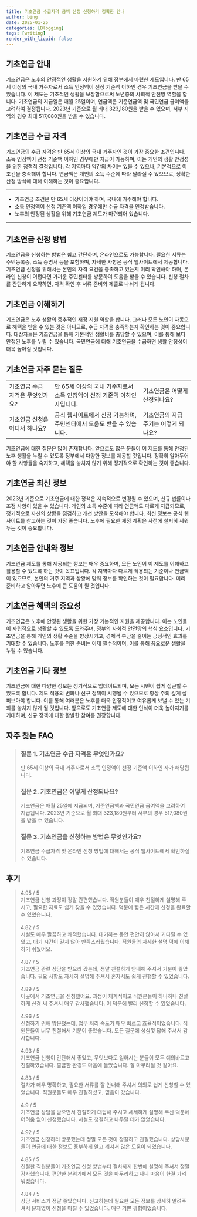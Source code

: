 ```yaml
---
title: 기초연금 수급자격 금액 산정 신청하기 정확한 안내
author: bing
date: 2025-01-25
categories: [Blogging]
tags: [writing]
render_with_liquid: false
---
```



<h2 id='기초연금_안내'>기초연금 안내</h2>

<p>기초연금은 노후의 안정적인 생활을 지원하기 위해 정부에서 마련한 제도입니다. 만 65세 이상의 국내 거주자로서 소득 인정액이 선정 기준액 이하인 경우 기초연금을 받을 수 있습니다. 이 제도는 기초적인 생활을 보장함으로써 노년층의 사회적 안전망 역할을 합니다. 기초연금의 지급일은 매월 25일이며, 연금액은 기준연금액 및 국민연금 급여액을 고려하여 결정됩니다. 2023년 기준으로 월 최대 323,180원을 받을 수 있으며, 서부 지역의 경우 최대 517,080원을 받을 수 있습니다. </p>

<h2 id='기초연금_수급자격'>기초연금 수급 자격</h2>

<p>기초연금의 수급 자격은 만 65세 이상의 국내 거주자인 것이 가장 중요한 조건입니다. 소득 인정액이 선정 기준액 이하인 경우에만 지급이 가능하며, 이는 개인의 생활 안정성을 위한 정책적 결정입니다. 각 지역마다 약간의 차이는 있을 수 있으나, 기본적으로 이 조건을 충족해야 합니다. 연금액은 개인의 소득 수준에 따라 달라질 수 있으므로, 정확한 산정 방식에 대해 이해하는 것이 중요합니다.</p>

<hr />

<ul>
    <li>기초연금 조건은 만 65세 이상이어야 하며, 국내에 거주해야 합니다.</li>
    <li>소득 인정액이 선정 기준액 이하일 경우에만 수급 자격을 인정받습니다.</li>
    <li>노후의 안정된 생활을 위해 기초연금 제도가 마련되어 있습니다.</li>
</ul>

<hr />

<h2 id='기초연금_신청방법'>기초연금 신청 방법</h2>

<p>기초연금을 신청하는 방법은 쉽고 간단하며, 온라인으로도 가능합니다. 필요한 서류는 주민등록증, 소득 증명서 등을 포함하며, 자세한 사항은 공식 웹사이트에서 제공합니다. 기초연금 신청을 위해서는 본인의 자격 요건을 충족하고 있는지 미리 확인해야 하며, 온라인 신청이 어렵다면 가까운 주민센터를 방문하여 도움을 받을 수 있습니다. 신청 절차를 간단하게 요약하면, 자격 확인 후 서류 준비와 제출로 나뉘게 됩니다.</p>

<h2 id='기초연금_이해하기'>기초연금 이해하기</h2>

<p>기초연금은 노후 생활의 중추적인 재정 지원 역할을 합니다. 그러나 모든 노인이 자동으로 혜택을 받을 수 있는 것은 아니므로, 수급 자격을 충족하는지 확인하는 것이 중요합니다. 대상자들은 기초연금을 통해 기본적인 생활비를 충당할 수 있으며, 이를 통해 보다 안정된 노후를 누릴 수 있습니다. 국민연금에 더해 기초연금을 수급하면 생활 안정성이 더욱 높아질 것입니다.</p>

<h2 id='기초연금_자주묻는질문'>기초연금 자주 묻는 질문</h2>

<table>
    <tr>
        <td>기초연금 수급 자격은 무엇인가요?</td>
        <td>만 65세 이상의 국내 거주자로서 소득 인정액이 선정 기준액 이하인 자입니다.</td>
        <td>기초연금은 어떻게 산정되나요?</td>
    </tr>
    <tr>
        <td>기초연금 신청은 어디서 하나요?</td>
        <td>공식 웹사이트에서 신청 가능하며, 주민센터에서 도움도 받을 수 있습니다.</td>
        <td>기초연금의 지급 주기는 어떻게 되나요?</td>
    </tr>
</table>

<p>기초연금에 대한 질문은 많이 존재합니다. 앞으로도 많은 분들이 이 제도를 통해 안정된 노후 생활을 누릴 수 있도록 정부에서 다양한 정보를 제공할 것입니다. 정확히 알아두어야 할 사항들을 숙지하고, 혜택을 놓치지 않기 위해 정기적으로 확인하는 것이 좋습니다.</p>

<h2 id='기초연금_최신정보'>기초연금 최신 정보</h2>

<p>2023년 기준으로 기초연금에 대한 정책은 지속적으로 변경될 수 있으며, 신규 법률이나 조정 사항이 있을 수 있습니다. 개인의 소득 수준에 따라 연금액도 다르게 지급되므로, 정기적으로 자신의 상황을 점검하고 개선 방안을 모색해야 합니다. 최신 정보는 공식 웹사이트를 참고하는 것이 가장 좋습니다. 노후에 필요한 재정 계획은 사전에 철저히 세워 두는 것이 중요합니다.</p>

<h2 id='기초연금_안내와정보'>기초연금 안내와 정보</h2>

<p>기초연금 제도를 통해 제공되는 정보는 매우 중요하며, 모든 노인이 이 제도를 이해하고 활용할 수 있도록 하는 것이 목표입니다. 각 지역마다 다르게 적용되는 기준이나 연금액이 있으므로, 본인의 거주 지역과 상황에 맞춰 정보를 확인하는 것이 필요합니다. 미리 준비하고 알아두면 노후에 큰 도움이 될 것입니다.</p>

<h2 id='기초연금_혜택의중요성'>기초연금 혜택의 중요성</h2>

<p>기초연금은 노후에 안정된 생활을 위한 가장 기본적인 지원을 제공합니다. 이는 노인들이 자립적으로 생활할 수 있도록 도와주며, 정부의 사회적 안전망의 핵심 요소입니다. 기초연금을 통해 개인의 생활 수준을 향상시키고, 경제적 부담을 줄이는 긍정적인 효과를 기대할 수 있습니다. 노후를 위한 준비는 이제 필수적이며, 이를 통해 풍요로운 생활을 누릴 수 있습니다.</p>

<h2 id='기초연금_기타정보'>기초연금 기타 정보</h2>

<p>기초연금에 대한 다양한 정보는 정기적으로 업데이트되며, 모든 시민이 쉽게 접근할 수 있도록 합니다. 제도 적용의 변화나 신규 정책이 시행될 수 있으므로 항상 주의 깊게 살펴보아야 합니다. 이를 통해 여러분은 노후를 더욱 안정적이고 여유롭게 보낼 수 있는 기회를 놓치지 않게 될 것입니다. 앞으로도 기초연금 제도에 대한 인식이 더욱 높아지기를 기대하며, 신규 정책에 대한 활발한 참여를 권장합니다.</p>


<h2 id='자주_찾는_FAQ'>자주 찾는 FAQ</h2>
<div itemscope="" itemtype="https://schema.org/FAQPage"> 
<blockquote> 
<div itemscope="" itemprop="mainEntity" itemtype="https://schema.org/Question"> 
<h3 itemprop="name">질문 1. 기초연금 수급 자격은 무엇인가요?</h3> 
<div itemscope="" itemprop="acceptedAnswer" itemtype="https://schema.org/Answer"> 
<span itemprop="text"> 
<p>만 65세 이상의 국내 거주자로서 소득 인정액이 선정 기준액 이하인 자가 해당됩니다.</p> 
</span> 
</div> 
</div> 

<div itemscope="" itemprop="mainEntity" itemtype="https://schema.org/Question"> 
<h3 itemprop="name">질문 2. 기초연금은 어떻게 산정되나요?</h3> 
<div itemscope="" itemprop="acceptedAnswer" itemtype="https://schema.org/Answer"> 
<span itemprop="text"> 
<p>기초연금은 매월 25일에 지급되며, 기준연금액과 국민연금 급여액을 고려하여 지급됩니다. 2023년 기준으로 월 최대 323,180원부터 서부의 경우 517,080원을 받을 수 있습니다.</p> 
</span> 
</div> 
</div> 

<div itemscope="" itemprop="mainEntity" itemtype="https://schema.org/Question"> 
<h3 itemprop="name">질문 3. 기초연금을 신청하는 방법은 무엇인가요?</h3> 
<div itemscope="" itemprop="acceptedAnswer" itemtype="https://schema.org/Answer"> 
<span itemprop="text"> 
<p>기초연금 수급자격 및 온라인 신청 방법에 대해서는 공식 웹사이트에서 확인하실 수 있습니다.</p> 
</span> 
</div> 
</div> 
</blockquote> 
</div>
<h2 id='후기'>후기</h2>
<div itemscope itemtype="https://schema.org/Product">
  <blockquote>
  <div itemprop="review" itemscope itemtype="https://schema.org/Review">
      <div itemprop="reviewRating" itemscope itemtype="https://schema.org/Rating"> <span itemprop="ratingValue">4.95</span> / <span itemprop="bestRating">5</span> </div>
      <span itemprop="reviewBody">기초연금 신청 과정이 정말 간편했습니다. 직원분들이 매우 친절하게 설명해 주시고, 필요한 자료도 쉽게 찾을 수 있었습니다. 덕분에 짧은 시간에 신청을 완료할 수 있었습니다.</span>
  </div>
  <br>
  <div itemprop="review" itemscope itemtype="https://schema.org/Review">
      <div itemprop="reviewRating" itemscope itemtype="https://schema.org/Rating"> <span itemprop="ratingValue">4.82</span> / <span itemprop="bestRating">5</span> </div>
      <span itemprop="reviewBody">시설도 매우 깔끔하고 쾌적했습니다. 대기하는 동안 편안히 앉아서 기다릴 수 있었고, 대기 시간이 길지 않아 만족스러웠습니다. 직원들의 자세한 설명 덕에 이해하기 쉬웠어요.</span>
  </div>
  <br>
  <div itemprop="review" itemscope itemtype="https://schema.org/Review">
      <div itemprop="reviewRating" itemscope itemtype="https://schema.org/Rating"> <span itemprop="ratingValue">4.87</span> / <span itemprop="bestRating">5</span> </div>
      <span itemprop="reviewBody">기초연금 관련 상담을 받으러 갔는데, 정말 친절하게 안내해 주셔서 기분이 좋았습니다. 필요 사항도 자세히 설명해 주셔서 혼자서도 쉽게 진행할 수 있었습니다.</span>
  </div>
  <br>
  <div itemprop="review" itemscope itemtype="https://schema.org/Review">
      <div itemprop="reviewRating" itemscope itemtype="https://schema.org/Rating"> <span itemprop="ratingValue">4.89</span> / <span itemprop="bestRating">5</span> </div>
      <span itemprop="reviewBody">이곳에서 기초연금을 신청했어요. 과정이 체계적이고 직원분들이 하나하나 친절하게 신경 써 주셔서 매우 감사했습니다. 이 덕분에 빨리 신청할 수 있었습니다.</span>
  </div>
  <br>
  <div itemprop="review" itemscope itemtype="https://schema.org/Review">
      <div itemprop="reviewRating" itemscope itemtype="https://schema.org/Rating"> <span itemprop="ratingValue">4.96</span> / <span itemprop="bestRating">5</span> </div>
      <span itemprop="reviewBody">신청하기 위해 방문했는데, 업무 처리 속도가 매우 빠르고 효율적이었습니다. 직원분들이 너무 친절해서 기분이 좋았습니다. 모든 질문에 성심껏 답해 주셔서 감사합니다.</span>
  </div>
  <br>
  <div itemprop="review" itemscope itemtype="https://schema.org/Review">
      <div itemprop="reviewRating" itemscope itemtype="https://schema.org/Rating"> <span itemprop="ratingValue">4.93</span> / <span itemprop="bestRating">5</span> </div>
      <span itemprop="reviewBody">기초연금 신청이 간단해서 좋았고, 무엇보다도 일하시는 분들이 모두 예의바르고 친절하였습니다. 깔끔한 환경도 마음에 들었습니다. 잘 마무리될 것 같아요.</span>
  </div>
  <br>
  <div itemprop="review" itemscope itemtype="https://schema.org/Review">
      <div itemprop="reviewRating" itemscope itemtype="https://schema.org/Rating"> <span itemprop="ratingValue">4.83</span> / <span itemprop="bestRating">5</span> </div>
      <span itemprop="reviewBody">절차가 매우 명확하고, 필요한 서류를 잘 안내해 주셔서 의외로 쉽게 신청할 수 있었습니다. 직원분들도 매우 친절하셨고, 믿음이 갔습니다.</span>
  </div>
  <br>
  <div itemprop="review" itemscope itemtype="https://schema.org/Review">
      <div itemprop="reviewRating" itemscope itemtype="https://schema.org/Rating"> <span itemprop="ratingValue">4.9</span> / <span itemprop="bestRating">5</span> </div>
      <span itemprop="reviewBody">기초연금 상담을 받으면서 친절하게 대답해 주시고 세세하게 설명해 주신 덕분에 어려움 없이 신청했습니다. 시설도 청결하고 나무랄 데가 없었습니다.</span>
  </div>
  <br>
  <div itemprop="review" itemscope itemtype="https://schema.org/Review">
      <div itemprop="reviewRating" itemscope itemtype="https://schema.org/Rating"> <span itemprop="ratingValue">4.92</span> / <span itemprop="bestRating">5</span> </div>
      <span itemprop="reviewBody">기초연금 신청하러 방문했는데 정말 모든 것이 정갈하고 친절했습니다. 상담사분들이 연금에 대한 정보도 풍부하게 알고 계셔서 많은 도움이 되었습니다.</span>
  </div>
  <br>
  <div itemprop="review" itemscope itemtype="https://schema.org/Review">
      <div itemprop="reviewRating" itemscope itemtype="https://schema.org/Rating"> <span itemprop="ratingValue">4.85</span> / <span itemprop="bestRating">5</span> </div>
      <span itemprop="reviewBody">친절한 직원분들이 기초연금 신청 방법부터 절차까지 한번에 설명해 주셔서 정말 감사했습니다. 편안한 분위기에서 모든 것을 마무리하고 나니 마음이 한결 가벼워졌습니다.</span>
  </div>
  <br>
  <div itemprop="review" itemscope itemtype="https://schema.org/Review">
      <div itemprop="reviewRating" itemscope itemtype="https://schema.org/Rating"> <span itemprop="ratingValue">4.84</span> / <span itemprop="bestRating">5</span> </div>
      <span itemprop="reviewBody">상담 서비스가 정말 좋았습니다. 신고하는데 필요한 모든 정보를 상세히 알려주셔서 문제없이 신청을 마칠 수 있었습니다. 매우 기쁜 경험이었습니다.</span>
  </div>
  </blockquote>
</div>
